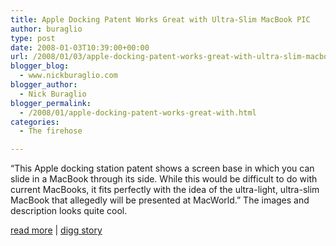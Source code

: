 ```yaml
---
title: Apple Docking Patent Works Great with Ultra-Slim MacBook PIC
author: buraglio
type: post
date: 2008-01-03T10:39:00+00:00
url: /2008/01/03/apple-docking-patent-works-great-with-ultra-slim-macbook-pic/
blogger_blog:
  - www.nickburaglio.com
blogger_author:
  - Nick Buraglio
blogger_permalink:
  - /2008/01/apple-docking-patent-works-great-with.html
categories:
  - The firehose

---
```

&#8220;This Apple docking station patent shows a screen base in which you can slide in a MacBook through its side. While this would be difficult to do with current MacBooks, it fits perfectly with the idea of the ultra-light, ultra-slim MacBook that allegedly will be presented at MacWorld.&#8221; The images and description looks quite cool.

[read more][1] | [digg story][2]

 [1]: http://gizmodo.com/339918/apple-docking-patent-works-perfectly-with-ultra+slim-macbook
 [2]: http://digg.com/apple/Apple_Docking_Patent_Works_Great_with_Ultra_Slim_MacBook_PIC